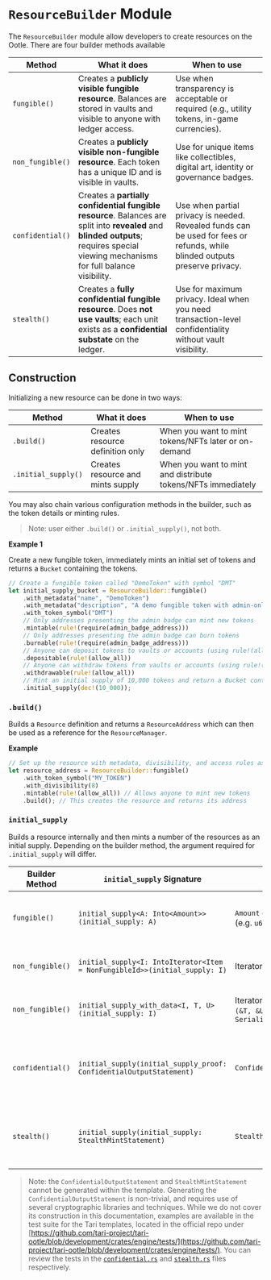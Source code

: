 # `ResourceBuilder` Module

The `ResourceBuilder` module allow developers to create resources on the Ootle. There are four builder methods available

| Method | What it does | When to use  |
| ---------------- | ------------------------------------- | --------------------------------------------------------------------------------------------------------------------------- |
| `fungible()`     | Creates a **publicly visible fungible resource**. Balances are stored in vaults and visible to anyone with ledger access.  | Use when transparency is acceptable or required (e.g., utility tokens, in-game currencies). |
| `non_fungible()` | Creates a **publicly visible non-fungible resource**. Each token has a unique ID and is visible in vaults.  | Use for unique items like collectibles, digital art, identity or governance badges.|
| `confidential()` | Creates a **partially confidential fungible resource**. Balances are split into **revealed** and **blinded outputs**; requires special viewing mechanisms for full balance visibility. | Use when partial privacy is needed. Revealed funds can be used for fees or refunds, while blinded outputs preserve privacy. |
| `stealth()`      | Creates a **fully confidential fungible resource**. Does **not use vaults**; each unit exists as a **confidential substate** on the ledger. | Use for maximum privacy. Ideal when you need transaction-level confidentiality without vault visibility.|

## Construction

Initializing a new resource can be done in two ways:

| Method | What it does | When to use |
|--------|--------------|-------------|
|`.build()` | Creates resource definition only	| When you want to mint tokens/NFTs later or on-demand |
|`.initial_supply()` | Creates resource and mints supply | When you want to mint and distribute tokens/NFTs immediately |

You may also chain various configuration methods in the builder, such as the token details or minting rules.

> Note: user either `.build()` or `.initial_supply()`, not both.

**Example 1**

Create a new fungible token, immediately mints an initial set of tokens and returns a `Bucket` containing the tokens.

```rust
// Create a fungible token called "DemoToken" with symbol "DMT"
let initial_supply_bucket = ResourceBuilder::fungible()
    .with_metadata("name", "DemoToken")
    .with_metadata("description", "A demo fungible token with admin-only minting and burning.")
    .with_token_symbol("DMT")
    // Only addresses presenting the admin badge can mint new tokens
    .mintable(rule!(require(admin_badge_address)))
    // Only addresses presenting the admin badge can burn tokens
    .burnable(rule!(require(admin_badge_address)))
    // Anyone can deposit tokens to vaults or accounts (using rule!(allow_all) directly)
    .depositable(rule!(allow_all))
    // Anyone can withdraw tokens from vaults or accounts (using rule!(allow_all) directly)
    .withdrawable(rule!(allow_all))
    // Mint an initial supply of 10,000 tokens and return a Bucket containing them
    .initial_supply(dec!(10_000));
```

### `.build()`

Builds a `Resource` definition and returns a `ResourceAddress` which can then be used as a reference for the `ResourceManager`.

**Example**
```rust
// Set up the resource with metadata, divisibility, and access rules as needed
let resource_address = ResourceBuilder::fungible()
    .with_token_symbol("MY_TOKEN")
    .with_divisibility(8)
    .mintable(rule!(allow_all)) // Allows anyone to mint new tokens
    .build(); // This creates the resource and returns its address
```

### `initial_supply`

Builds a resource internally and then mints a number of the resources as an initial supply. Depending on the builder method, the argument required for `.initial_supply` will differ.

| Builder Method   | `initial_supply` Signature                                                 | Input Type                                                          | Description                                                                                    |
| ---------------- | -------------------------------------------------------------------------- | ------------------------------------------------------------------- | ---------------------------------------------------------------------------------------------- |
| `fungible()`     | `initial_supply<A: Into<Amount>>(initial_supply: A)`                       | `Amount` or compatible type (e.g. `u64`, `Decimal`)                 | Mints a **fungible resource** with the specified amount. Publicly visible.                     |
| `non_fungible()` | `initial_supply<I: IntoIterator<Item = NonFungibleId>>(initial_supply: I)` | Iterator of `NonFungibleId`                                         | Mints **NFTs** with null immutable and mutable data.                                           |
| `non_fungible()` | `initial_supply_with_data<I, T, U>(initial_supply: I)`                     | Iterator of `(NonFungibleId, (&T, &U))` where `T`, `U`: `Serialize` | Mints **NFTs** with **custom immutable and mutable data**.                                     |
| `confidential()` | `initial_supply(initial_supply_proof: ConfidentialOutputStatement)`        | `ConfidentialOutputStatement`                                       | Mints a **confidential fungible resource** using a blinded output proof. Partially private.    |
| `stealth()`      | `initial_supply(initial_supply: StealthMintStatement)`                     | `StealthMintStatement`                                              | Mints a **stealth resource**, fully confidential. Returns a `ResourceAddress`, not a `Bucket`. |

> Note: the `ConfidentialOutputStatement` and `StealthMintStatement` cannot be generated within the template. Generating the `ConfidentialOutputStatement` is non-trivial, and requires use of several cryptographic libraries and techniques. While we do not cover its construction in this documentation, examples are available in the test suite for the Tari templates, located in the official repo under [https://github.com/tari-project/tari-ootle/blob/development/crates/engine/tests/](https://github.com/tari-project/tari-ootle/blob/development/crates/engine/tests/). You can review the tests in the [`confidential.rs`](https://github.com/tari-project/tari-ootle/blob/development/crates/engine/tests/confidential.rs) and [`stealth.rs`](https://github.com/tari-project/tari-ootle/blob/development/crates/engine/tests/stealth.rs) files respectively.